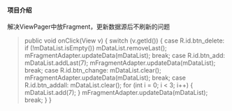 #### 项目介绍 ####
解决ViewPager中放Fragment，更新数据源后不刷新的问题  

> public void onClick(View v) {
>          switch (v.getId()) {
>              case R.id.btn_delete:
>                  if (!mDataList.isEmpty())
>                  mDataList.removeLast();
>                  mFragmentAdapter.updateData(mDataList);
>                  break;
>              case R.id.btn_add:
>                  mDataList.addLast(7);
>                  mFragmentAdapter.updateData(mDataList);
>                  break;
>              case R.id.btn_change:
>                  mDataList.clear();
>                  mFragmentAdapter.updateData(mDataList);
>                  break;
>              case R.id.btn_addall:
>                  mDataList.clear();
>                  for (int i = 0; i < 3; i++) {
>                      mDataList.add(7);
>                  }
>                  mFragmentAdapter.updateData(mDataList);
>                  break;
>          }
>      }